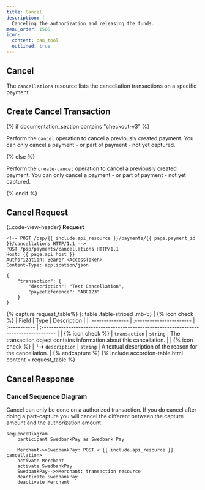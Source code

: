 ```yaml
---
title: Cancel
description: |
  Canceling the authorization and releasing the funds.
menu_order: 1500
icon:
  content: pan_tool
  outlined: true
---
```


## Cancel

The `cancellations` resource lists the cancellation transactions on a
specific payment.

## Create Cancel Transaction

{% if documentation_section contains "checkout-v3" %}

Perform the `cancel` operation to cancel a previously created payment.
You can only cancel a payment - or part of payment - not yet captured.

{% else %}

Perform the `create-cancel` operation to cancel a previously created payment.
You can only cancel a payment - or part of payment - not yet captured.

{% endif %}

## Cancel Request

{:.code-view-header}
**Request**

```http
<!-- POST /psp/{{ include.api_resource }}/payments/{{ page.payment_id }}/cancellations HTTP/1.1 -->
POST /psp/payments/cancellations HTTP/1.1
Host: {{ page.api_host }}
Authorization: Bearer <AccessToken>
Content-Type: application/json

{
    "transaction": {
        "description": "Test Cancellation",
        "payeeReference": "ABC123"
    }
}
```

{% capture request_table%}
{:.table .table-striped .mb-5}
| {% icon check %}︎ | Field                    | Type         | Description                                                                           |
| :--------------- | :----------------------- | :----------- | :------------------------------------------------------------------------------------ |
| {% icon check %}︎ | `transaction`            | `string`     | The transaction object contains information about this cancellation.                  |
| {% icon check %}︎ | └➔&nbsp;`description`    | `string`     | A textual description of the reason for the cancellation.                             |
{% endcapture %}
{% include accordion-table.html content = request_table
%}

## Cancel Response

### Cancel Sequence Diagram

Cancel can only be done on a authorized transaction.
If you do cancel after doing a part-capture you will cancel the different
between the capture amount and the authorization amount.

```mermaid
sequenceDiagram
    participant SwedbankPay as Swedbank Pay

    Merchant->>SwedbankPay: POST < {{ include.api_resource }} cancellation>
    activate Merchant
    activate SwedbankPay
    SwedbankPay-->>Merchant: transaction resource
    deactivate SwedbankPay
    deactivate Merchant
```
